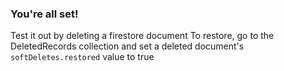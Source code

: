 ### You're all set!

Test it out by deleting a firestore document
To restore, go to the DeletedRecords collection and set a deleted document's `softDeletes.restored` value to true
